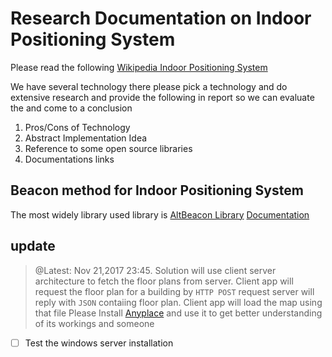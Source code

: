 # Research Documentation on Indoor Positioning System
Please read the following [Wikipedia Indoor Positioning System](https://en.wikipedia.org/wiki/Indoor_positioning_system#Magnetic_positioning)

We have several technology there please pick a technology and do extensive research and provide the following in report so we can evaluate the and come to a conclusion
1. Pros/Cons of Technology
2. Abstract Implementation Idea
3. Reference to some open source libraries
4. Documentations links


## Beacon method for Indoor Positioning System
The most widely library used library is [AltBeacon Library](https://github.com/AltBeacon/android-beacon-library)
[Documentation](https://altbeacon.github.io/android-beacon-library/)

## update 
> @Latest: Nov 21,2017 23:45.
Solution will use client server architecture to fetch the floor plans from server.
Client app will request the floor plan for a building by `HTTP POST` request server will reply with `JSON` contaiing floor plan.
Client app will load the map using that file 
Please Install [Anyplace](https://github.com/piyushimraw/anyplace) and use it to get better understanding of its workings and someone 
- [ ] Test the windows server installation 
